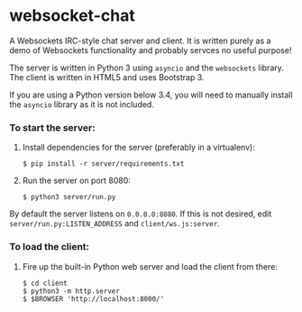 websocket-chat
==============

A Websockets IRC-style chat server and client. It is written purely as a demo
of Websockets functionality and probably servces no useful purpose!

The server is written in Python 3 using `asyncio` and the `websockets` library.
The client is written in HTML5 and uses Bootstrap 3.

If you are using a Python version below 3.4, you will need to manually install
the `asyncio` library as it is not included.

### To start the server:

1. Install dependencies for the server (preferably in a virtualenv):

   ```
   $ pip install -r server/requirements.txt
   ```

2. Run the server on port 8080:

   ```
   $ python3 server/run.py
   ````

By default the server listens on `0.0.0.0:8080`. If this is not desired, edit `server/run.py:LISTEN_ADDRESS` and `client/ws.js:server`.

### To load the client:

1. Fire up the built-in Python web server and load the client from there:

   ```
   $ cd client
   $ python3 -m http.server
   $ $BROWSER 'http://localhost:8000/'
   ```

